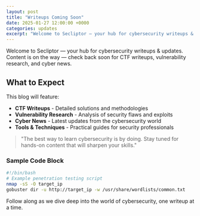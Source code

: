 ```yaml
---
layout: post
title: "Writeups Coming Soon"
date: 2025-01-27 12:00:00 +0000
categories: updates
excerpt: "Welcome to Secliptor — your hub for cybersecurity writeups & updates. Content is on the way — check back soon for CTF writeups, vulnerability research, and cyber news."
---
```


Welcome to Secliptor — your hub for cybersecurity writeups & updates. Content is on the way — check back soon for CTF writeups, vulnerability research, and cyber news.

## What to Expect

This blog will feature:

- **CTF Writeups** - Detailed solutions and methodologies
- **Vulnerability Research** - Analysis of security flaws and exploits
- **Cyber News** - Latest updates from the cybersecurity world
- **Tools & Techniques** - Practical guides for security professionals

> "The best way to learn cybersecurity is by doing. Stay tuned for hands-on content that will sharpen your skills."

### Sample Code Block

```bash
#!/bin/bash
# Example penetration testing script
nmap -sS -O target_ip
gobuster dir -u http://target_ip -w /usr/share/wordlists/common.txt
```

Follow along as we dive deep into the world of cybersecurity, one writeup at a time.